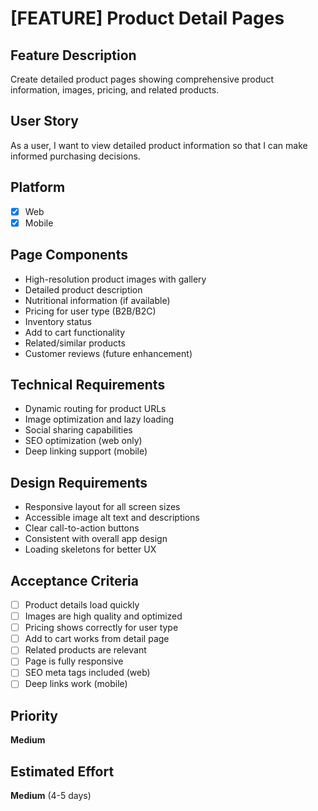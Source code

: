 # [FEATURE] Product Detail Pages

## Feature Description

Create detailed product pages showing comprehensive product information, images, pricing, and related products.

## User Story

As a user, I want to view detailed product information so that I can make informed purchasing decisions.

## Platform

- [x] Web
- [x] Mobile

## Page Components

- High-resolution product images with gallery
- Detailed product description
- Nutritional information (if available)
- Pricing for user type (B2B/B2C)
- Inventory status
- Add to cart functionality
- Related/similar products
- Customer reviews (future enhancement)

## Technical Requirements

- Dynamic routing for product URLs
- Image optimization and lazy loading
- Social sharing capabilities
- SEO optimization (web only)
- Deep linking support (mobile)

## Design Requirements

- Responsive layout for all screen sizes
- Accessible image alt text and descriptions
- Clear call-to-action buttons
- Consistent with overall app design
- Loading skeletons for better UX

## Acceptance Criteria

- [ ] Product details load quickly
- [ ] Images are high quality and optimized
- [ ] Pricing shows correctly for user type
- [ ] Add to cart works from detail page
- [ ] Related products are relevant
- [ ] Page is fully responsive
- [ ] SEO meta tags included (web)
- [ ] Deep links work (mobile)

## Priority

**Medium**

## Estimated Effort

**Medium** (4-5 days)
